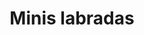 ---
title: Minis labradas
date: 
draft: false

# descripcion
description : Argollitas pasandes en plata 925. Precio por par.

materials: Plata 925

color: 

dimensions: 4mm ancho y cm de alto

code: 01-11-0895

type: "Aros"

categories: []

price: $2.150,00

price_eftvo: $1.830,00

# Images
# first image will be shown in the product page
images:
  # - image: "images/path_to_image"
  # La ubicacion de las imagenes es imagenes/Aros/Aros.Argollas/01-11-0895-minis-labradas
  - image: "./images/aros/argollas/01-11-0895-minis-labradas_a.jpg"
  - image: "./images/aros/argollas/01-11-0895-minis-labradas_b.jpg"
  - image: "./images/aros/argollas/01-11-0895-minis-labradas_c.jpg"
---